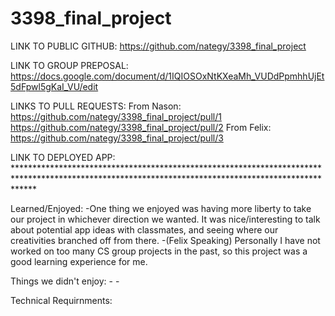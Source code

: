 # 3398_final_project

LINK TO PUBLIC GITHUB: https://github.com/nategy/3398_final_project

LINK TO GROUP PREPOSAL: https://docs.google.com/document/d/1IQIOSOxNtKXeaMh_VUDdPpmhhUjEt5dFpwl5gKaI_VU/edit

LINKS TO PULL REQUESTS: 
From Nason:
https://github.com/nategy/3398_final_project/pull/1
https://github.com/nategy/3398_final_project/pull/2
From Felix:
https://github.com/nategy/3398_final_project/pull/3

LINK TO DEPLOYED APP: ****************************************************************************************************************************************************

Learned/Enjoyed:
    -One thing we enjoyed was having more liberty to take our project in whichever direction we wanted. It was nice/interesting to talk about potential app ideas with
    classmates, and seeing where our creativities branched off from there.
    -(Felix Speaking) Personally I have not worked on too many CS group projects in the past, so this project was a good learning experience for me.

Things we didn't enjoy:
    -
    -


Technical Requirnments:
